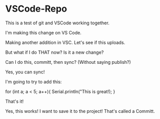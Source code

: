 # VSCode-Repo
This is a test of git and VSCode working together.

I'm making this change on VS Code.

Making another addition in VSC.  Let's see if this uploads.

<!-- Going to try to fork it. -->
<!--  I commented that out then -->


But what if I do THAT now?  Is it a new change?

Can I do this, committ, then sync? (Without saying publish?)

Yes, you can sync!


I'm going to try to add this:

for (int a; a < 5; a++){
    Serial.println("This is great!);
}

That's it!

Yes, this works!  I want to save it to the project!  That's called a Committ.
